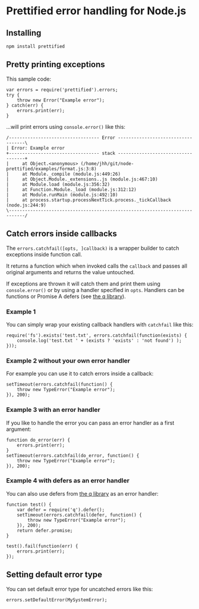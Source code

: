 Prettified error handling for Node.js
=====================================

Installing
----------

	npm install prettified

Pretty printing exceptions
--------------------------

This sample code:

	var errors = require('prettified').errors;
	try {
		throw new Error("Example error");
	} catch(err) {
		errors.print(err);
	}

...will print errors using `console.error()` like this:

	/---------------------------------- Error -----------------------------------\
	| Error: Example error
	+---------------------------------- stack -----------------------------------+
	|     at Object.<anonymous> (/home/jhh/git/node-prettified/examples/format.js:3:8)
	|     at Module._compile (module.js:449:26)
	|     at Object.Module._extensions..js (module.js:467:10)
	|     at Module.load (module.js:356:32)
	|     at Function.Module._load (module.js:312:12)
	|     at Module.runMain (module.js:492:10)
	|     at process.startup.processNextTick.process._tickCallback (node.js:244:9)
	\----------------------------------------------------------------------------/

Catch errors inside callbacks
-----------------------------

The `errors.catchfail([opts, ]callback)` is a wrapper builder to catch 
exceptions inside function call.

It returns a function which when invoked calls the `callback` and 
passes all original arguments and returns the value untouched. 

If exceptions are thrown it will catch them and print them using 
`console.error()` or by using a handler specified in `opts`. Handlers 
can be functions or Promise A defers (see 
[the q library](http://documentup.com/kriskowal/q/)).

### Example 1

You can simply wrap your existing callback handlers with `catchfail` like this:

	require('fs').exists('test.txt', errors.catchfail(function(exists) {
		console.log('test.txt ' + (exists ? 'exists' : 'not found') );
	}));

### Example 2 without your own error handler

For example you can use it to catch errors inside a callback:

	setTimeout(errors.catchfail(function() {
		throw new TypeError("Example error");
	}), 200);

### Example 3 with an error handler

If you like to handle the error you can pass an error handler as a 
first argument:

	function do_error(err) {
		errors.print(err);
	}
	setTimeout(errors.catchfail(do_error, function() {
		throw new TypeError("Example error");
	}), 200);

### Example 4 with defers as an error handler

You can also use defers from [the q library](http://documentup.com/kriskowal/q/) as an error handler:

	function test() {
		var defer = require('q').defer();
		setTimeout(errors.catchfail(defer, function() {
			throw new TypeError("Example error");
		}), 200);
		return defer.promise;
	}
	
	test().fail(function(err) {
		errors.print(err);
	});

Setting default error type
--------------------------

You can set default error type for uncatched errors like this:

	errors.setDefaultError(MySystemError);

